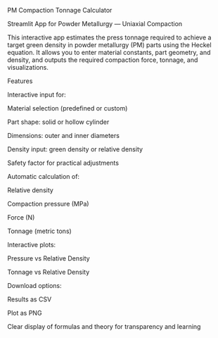 PM Compaction Tonnage Calculator

Streamlit App for Powder Metallurgy — Uniaxial Compaction

This interactive app estimates the press tonnage required to achieve a target green density in powder metallurgy (PM) parts using the Heckel equation. It allows you to enter material constants, part geometry, and density, and outputs the required compaction force, tonnage, and visualizations.

Features

Interactive input for:

Material selection (predefined or custom)

Part shape: solid or hollow cylinder

Dimensions: outer and inner diameters

Density input: green density or relative density

Safety factor for practical adjustments

Automatic calculation of:

Relative density

Compaction pressure (MPa)

Force (N)

Tonnage (metric tons)

Interactive plots:

Pressure vs Relative Density

Tonnage vs Relative Density

Download options:

Results as CSV

Plot as PNG

Clear display of formulas and theory for transparency and learning
